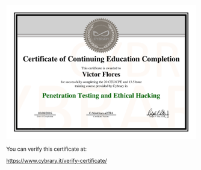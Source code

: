 ![cybrary_ethical_hacking](https://github.com/UserXGnu/Certificates/blob/master/Cybrary/pentest_ethical.png)

You can verify this certificate at:

https://www.cybrary.it/verify-certificate/


